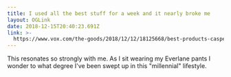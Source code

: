 ```yaml
---
title: I used all the best stuff for a week and it nearly broke me
layout: OGLink
date: 2018-12-15T20:40:23.691Z
link: >-
  https://www.vox.com/the-goods/2018/12/12/18125668/best-products-casper-glossier-brooklinen
---
```

This resonates so strongly with me. As I sit wearing my Everlane pants I wonder to what degree I've been swept up in this "millennial" lifestyle.
